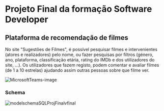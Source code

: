 # Projeto Final da formação Software Developer

## Plataforma de recomendação de filmes

No site "Sugestões de Filmes", é possível pesquisar filmes e intervenientes (atores e realizadores) pelo nome, ou fazer pesquisas por filtros (género, ano, plataforma, classificação etária, rating do IMDb e dos utilizadores do site, ...). Os utilizadores que fazem registo, podem comentar e avaliar filmes (de 1 a 10 estrelas) ajudando assim outras pessoas sobre que filme ver.

![MicrosoftTeams-image](https://github.com/RitAmaral/proj_Final/assets/132366922/2d39420c-7d97-4042-8fe2-30831b1f9ad9)

### Schema
![modelschemaSQLProjFinalvfinal](https://github.com/RitAmaral/proj_Final/assets/132366922/9b83766b-2b82-49aa-8eb1-7befa51933b4)
